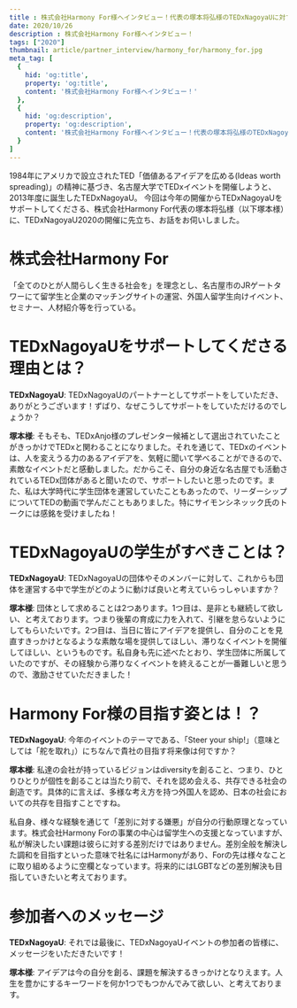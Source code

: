 ```yaml
---
title : 株式会社Harmony For様へインタビュー！代表の塚本将弘様のTEDxNagoyaUに対する思いとは？
date: 2020/10/26
description : 株式会社Harmony For様へインタビュー！
tags: ["2020"]
thumbnail: article/partner_interview/harmony_for/harmony_for.jpg
meta_tag: [
  {
    hid: 'og:title',
    property: 'og:title',
    content: '株式会社Harmony For様へインタビュー！'
  },
  {
    hid: 'og:description',
    property: 'og:description',
    content: '株式会社Harmony For様へインタビュー！代表の塚本将弘様のTEDxNagoyaUに対する思いとは？'
  }
]
---
```


1984年にアメリカで設立されたTED「価値あるアイデアを広める(Ideas worth spreading)」の精神に基づき、名古屋大学でTEDxイベントを開催しようと、2013年度に誕生したTEDxNagoyaU。
今回は今年の開催からTEDxNagoyaUをサポートしてくださる、株式会社Harmony For代表の塚本将弘様（以下塚本様）に、TEDxNagoyaU2020の開催に先立ち、お話をお伺いしました。

# 株式会社Harmony For
「全てのひとが人間らしく生きる社会を」を理念とし、名古屋市のJRゲートタワーにて留学生と企業のマッチングサイトの運営、外国人留学生向けイベント、セミナー、人材紹介等を行っている。

# TEDxNagoyaUをサポートしてくださる理由とは？
__TEDxNagoyaU__: TEDxNagoyaUのパートナーとしてサポートをしていただき、ありがとうございます！ずばり、なぜこうしてサポートをしていただけるのでしょうか？

__塚本様__: そもそも、TEDxAnjo様のプレゼンター候補として選出されていたことがきっかけでTEDxと関わることになりました。それを通じて、TEDxのイベントは、人を変えうる力のあるアイデアを、気軽に聞いて学べることができるので、素敵なイベントだと感動しました。だからこそ、自分の身近な名古屋でも活動されているTEDx団体があると聞いたので、サポートしたいと思ったのです。また、私は大学時代に学生団体を運営していたこともあったので、リーダーシップについてTEDの動画で学んだこともありました。特にサイモンシネッック氏のトークには感銘を受けましたね！

# TEDxNagoyaUの学生がすべきことは？
__TEDxNagoyaU__: TEDxNagoyaUの団体やそのメンバーに対して、これからも団体を運営する中で学生がどのように動けば良いと考えていらっしゃいますか？

__塚本様__: 団体として求めることは2つあります。1つ目は、是非とも継続して欲しい、と考えております。つまり後輩の育成に力を入れて、引継を怠らないようにしてもらいたいです。2つ目は、当日に皆にアイデアを提供し、自分のことを見直すきっかけとなるような素敵な場を提供してほしい、滞りなくイベントを開催してほしい、というものです。私自身も先に述べたとおり、学生団体に所属していたのですが、その経験から滞りなくイベントを終えることが一番難しいと思うので、激励させていただきました！

# Harmony For様の目指す姿とは！？
__TEDxNagoyaU__: 今年のイベントのテーマである、「Steer your ship!」（意味としては「舵を取れ」）にちなんで貴社の目指す将来像は何ですか？

__塚本様__: 私達の会社が持っているビジョンはdiversityを創ること、つまり、ひとりひとりが個性を創ることは当たり前で、それを認め会える、共存できる社会の創造です。具体的に言えば、多様な考え方を持つ外国人を認め、日本の社会においての共存を目指すことですね。

私自身、様々な経験を通じて「差別に対する嫌悪」が自分の行動原理となっています。株式会社Harmony Forの事業の中心は留学生への支援となっていますが、私が解決したい課題は彼らに対する差別だけではありません。差別全般を解決した調和を目指すといった意味で社名にはHarmonyがあり、Forの先は様々なことに取り組めるように空欄となっています。将来的にはLGBTなどの差別解決も目指していきたいと考えております。

# 参加者へのメッセージ
__TEDxNagoyaU__: それでは最後に、TEDxNagoyaUイベントの参加者の皆様に、メッセージをいただきたいです！

__塚本様__: アイデアは今の自分を創る、課題を解決するきっかけとなりえます。人生を豊かにするキーワードを何か1つでもつかんでみて欲しい、と考えております。